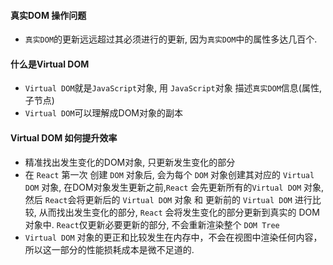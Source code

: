 #### 真实DOM 操作问题
- `真实DOM`的更新远远超过其必须进行的更新, 因为`真实DOM`中的属性多达几百个.

#### 什么是Virtual DOM
- `Virtual DOM`就是`JavaScript`对象, 用 `JavaScript`对象 描述`真实DOM`信息(属性,子节点)
- `Virtual DOM`可以理解成DOM对象的副本

#### Virtual DOM 如何提升效率
- 精准找出发生变化的DOM对象, 只更新发生变化的部分
- 在 `React` 第一次 创建 `DOM` 对象后, 会为每个 `DOM` 对象创建其对应的 `Virtual DOM` 对象, 在DOM对象发生更新之前,`React` 会先更新所有的`Virtual DOM` 对象, 然后 `React`会将更新后的 `Virtual DOM` 对象 和 更新前的 `Virtual DOM` 进行比较, 从而找出发生变化的部分, `React` 会将发生变化的部分更新到真实的 DOM 对象中. `React`仅更新必要更新的部分, 不会重新渲染整个 `DOM Tree`
- `Virtual DOM` 对象的更正和比较发生在内存中，不会在视图中渲染任何内容，所以这一部分的性能损耗成本是微不足道的.